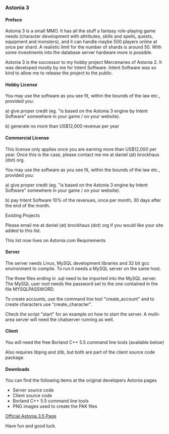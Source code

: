 ### Astonia 3

#### Preface

Astonia 3 is a small MMO. It has all the stuff a fantasy role-playing game needs (character development with attributes, skills and spells, quests, equipment and monsters), and it can handle maybe 500 players online at once per shard. A realistic limit for the number of shards is around 50. With some investments into the database server hardware more is possible.

Astonia 3 is the successor to my hobby project Mercenaries of Astonia 2. It was developed mostly by me for Intent Software. Intent Software was so kind to allow me to release the project to the public.

#### Hobby License

You may use the software as you see fit, within the bounds of the law etc., provided you:

a) give proper credit (eg. "is based on the Astonia 3 engine by Intent Software" somewhere in your game / on your website).

b) generate no more than US$12,000 revenue per year

#### Commercial License

This license only applies once you are earning more than US$12,000 per year. Once this is the case, please contact me me at daniel (at) brockhaus (dot) org.

You may use the software as you see fit, within the bounds of the law etc., provided you:

a) give proper credit (eg. "is based on the Astonia 3 engine by Intent Software" somewhere in your game / on your website).

b) pay Intent Software 10% of the revenues, once per month, 30 days after the end of the month.

Existing Projects

Please email me at daniel (at) brockhaus (dot) org if you would like your site added to this list.

This list now lives on Astonia.com
Requirements

#### Server

The server needs Linux, MySQL development libraries and 32 bit gcc environment to compile. To run it needs a MySQL server on the same host.

The three files ending in .sql need to be imported into the MySQL server. The MySQL user root needs the password set to the one contained in the file MYSQLPASSWORD.

To create accounts, use the command line tool "create_account" and to create characters use "create_character".

Check the script "start" for an example on how to start the server. A multi-area server will need the chatserver running as well.

#### Client

You will need the free Borland C++ 5.5 command line tools (available below)

Also requires libpng and zlib, but both are part of the client source code package.

#### Downloads

You can find the following items at the original developers Astonia pages

- Server source code
- Client source code
- Borland C++ 5.5 command line tools
- PNG images used to create the PAK files
 
 
[Official Astonia 3.5 Page](http://brockhaus.org/astonia35.html/)


Have fun and good luck.

